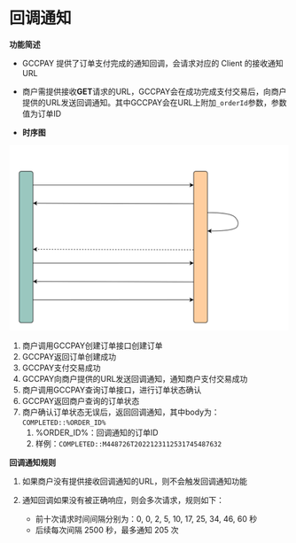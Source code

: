 # 回调通知

**功能简述**

- GCCPAY 提供了订单支付完成的通知回调，会请求对应的 Client 的接收通知 URL
- 商户需提供接收**GET**请求的URL，GCCPAY会在成功完成支付交易后，向商户提供的URL发送回调通知。其中GCCPAY会在URL上附加`_orderId`参数，参数值为订单ID

- **时序图**

![img](../_media/callback-notification.svg)

1. 商户调用GCCPAY创建订单接口创建订单
2. GCCPAY返回订单创建成功
3. GCCPAY支付交易成功
4. GCCPAY向商户提供的URL发送回调通知，通知商户支付交易成功
5. 商户调用GCCPAY查询订单接口，进行订单状态确认
6. GCCPAY返回商户查询的订单状态
7. 商户确认订单状态无误后，返回回调通知，其中body为：`COMPLETED::%ORDER_ID%`
   1. %ORDER_ID%：回调通知的订单ID
   2. 样例：`COMPLETED::M448726T2022123112531745487632`

**回调通知规则**

1. 如果商户没有提供接收回调通知的URL，则不会触发回调通知功能

2. 通知回调如果没有被正确响应，则会多次请求，规则如下：
   - 前十次请求时间间隔分别为：0, 0, 2, 5, 10, 17, 25, 34, 46, 60 秒
   - 后续每次间隔 2500 秒，最多通知 205 次